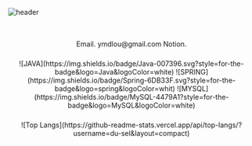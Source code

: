 ![header](https://capsule-render.vercel.app/api?type=waving&color=b2bfc2&height=240&section=header&text=SEOUL&fontSize=60&animation=fadeIn&fontColor=b2bfc2&fontAlign=84&fontAlignY=40)

<div align="center">
<br />
<br />
Email. ymdlou@gmail.com   
Notion.   
<h3></h3>
<h3></h3>
![JAVA](https://img.shields.io/badge/Java-007396.svg?style=for-the-badge&logo=Java&logoColor=white) ![SPRING](https://img.shields.io/badge/Spring-6DB33F.svg?style=for-the-badge&logo=spring&logoColor=whit) ![MYSQL](https://img.shields.io/badge/MySQL-4479A1?style=for-the-badge&logo=MySQL&logoColor=white)
<h3></h3>
<h3></h3>
<h3></h3>
![Top Langs](https://github-readme-stats.vercel.app/api/top-langs/?username=du-sel&layout=compact)
<h3></h3>
<h3></h3>

</div>
